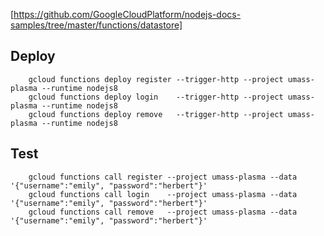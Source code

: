 [https://github.com/GoogleCloudPlatform/nodejs-docs-samples/tree/master/functions/datastore]


## Deploy
        gcloud functions deploy register --trigger-http --project umass-plasma --runtime nodejs8
        gcloud functions deploy login    --trigger-http --project umass-plasma --runtime nodejs8
        gcloud functions deploy remove   --trigger-http --project umass-plasma --runtime nodejs8

## Test
        gcloud functions call register --project umass-plasma --data '{"username":"emily", "password":"herbert"}'
        gcloud functions call login    --project umass-plasma --data '{"username":"emily", "password":"herbert"}'
        gcloud functions call remove   --project umass-plasma --data '{"username":"emily", "password":"herbert"}'